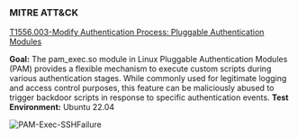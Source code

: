 ### MITRE ATT&CK
[T1556.003-Modify Authentication Process: Pluggable Authentication Modules](https://attack.mitre.org/techniques/T1556/003/)  

**Goal:**  The pam_exec.so module in Linux Pluggable Authentication Modules (PAM) provides a flexible mechanism to execute custom scripts during various authentication stages. While commonly used for legitimate logging and access control purposes, this feature can be maliciously abused to trigger backdoor scripts in response to specific authentication events. 
**Test Environment:** Ubuntu 22.04  

![PAM-Exec-SSHFailure](https://github.com/user-attachments/assets/d3cf8ab4-b491-46fc-a378-865b55e71808)
